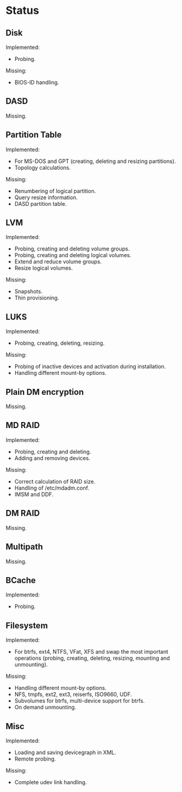 
Status
======


Disk
----

Implemented:

* Probing.

Missing:

* BIOS-ID handling.


DASD
----

Missing.


Partition Table
---------------

Implemented:

* For MS-DOS and GPT (creating, deleting and resizing partitions).
* Topology calculations.

Missing:

* Renumbering of logical partition.
* Query resize information.
* DASD partition table.


LVM
---

Implemented:

* Probing, creating and deleting volume groups.
* Probing, creating and deleting logical volumes.
* Extend and reduce volume groups.
* Resize logical volumes.

Missing:

* Snapshots.
* Thin provisioning.


LUKS
----

Implemented:

* Probing, creating, deleting, resizing.

Missing:

* Probing of inactive devices and activation during installation.
* Handling different mount-by options.


Plain DM encryption
-------------------

Missing.


MD RAID
-------

Implemented:

* Probing, creating and deleting.
* Adding and removing devices.

Missing:

* Correct calculation of RAID size.
* Handling of /etc/mdadm.conf.
* IMSM and DDF.


DM RAID
-------

Missing.


Multipath
---------

Missing.


BCache
------

Implemented:

* Probing.


Filesystem
----------

Implemented:

* For btrfs, ext4, NTFS, VFat, XFS and swap the most important operations
  (probing, creating, deleting, resizing, mounting and unmounting).

Missing:

* Handling different mount-by options.
* NFS, tmpfs, ext2, ext3, reiserfs, ISO9660, UDF.
* Subvolumes for btrfs, multi-device support for btrfs.
* On demand unmounting.


Misc
----

Implemented:

* Loading and saving devicegraph in XML.
* Remote probing.

Missing:

* Complete udev link handling.


